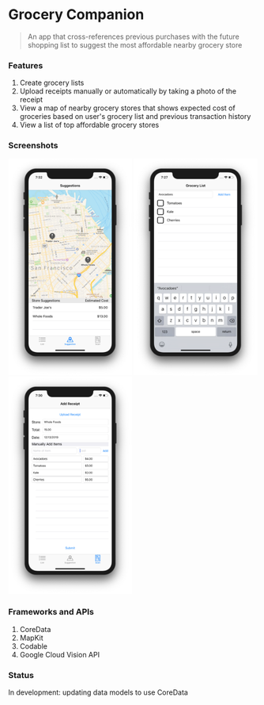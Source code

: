
# Grocery Companion

> An app that cross-references previous purchases with the future shopping list to suggest the most affordable nearby grocery store

### Features
 1. Create grocery lists
 2. Upload receipts manually or automatically by taking a photo of the receipt
 3. View a map of nearby grocery stores that shows expected cost of groceries based on user's grocery list and previous transaction history
 4. View a list of top affordable grocery stores
 
### Screenshots
<img src="https://github.com/andrewdhan/Grocery-Companion/blob/master/Grocery%20Companion/Screenshots/suggestions.png" width="250" /> <img src="https://github.com/andrewdhan/Grocery-Companion/blob/master/Grocery%20Companion/Screenshots/grocery-list.png" width = 250 /> <img src="https://github.com/andrewdhan/Grocery-Companion/blob/master/Grocery%20Companion/Screenshots/add-receipt-wh.png" width = 250 />

### Frameworks and APIs

 1. CoreData
 2. MapKit
 3. Codable
 4. Google Cloud Vision API

### Status
In development: updating data models to use CoreData

